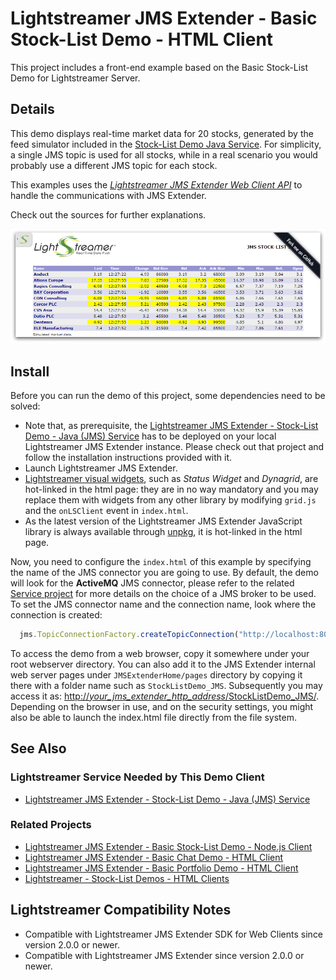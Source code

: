 # Lightstreamer JMS Extender - Basic Stock-List Demo - HTML Client

<!-- START DESCRIPTION lightstreamer-jms-example-stocklist-client-javascript -->

This project includes a front-end example based on the Basic Stock-List Demo for Lightstreamer Server.

## Details

This demo displays real-time market data for 20 stocks, generated by the feed simulator included in the [Stock-List Demo Java Service](https://github.com/Lightstreamer/Lightstreamer-JMS-example-StockList-service-java). For simplicity, a single JMS topic is used for all stocks, while in a real scenario you would probably use a different JMS topic for each stock.

This examples uses the [_Lightstreamer JMS Extender Web Client API_](https://www.npmjs.com/package/lightstreamer-jms-web-client/) to handle the communications with JMS Extender.

Check out the sources for further explanations.

![screenshot](screen-large.png)

<!-- END DESCRIPTION lightstreamer-jms-example-stocklist-client-javascript -->

## Install

Before you can run the demo of this project, some dependencies need to be solved:

* Note that, as prerequisite, the [Lightstreamer JMS Extender - Stock-List Demo - Java (JMS) Service](https://github.com/Lightstreamer/Lightstreamer-JMS-example-StockList-service-java) has to be deployed on your local Lightstreamer JMS Extender instance. Please check out that project and follow the installation instructions provided with it.
* Launch Lightstreamer JMS Extender.
* [Lightstreamer visual widgets](https://demos.lightstreamer.com/commons/lightstreamer-widgets.js), such as  _Status Widget_ and _Dynagrid_, are hot-linked in the html page: they are in no way mandatory and you may replace them with widgets from any other library by modifying `grid.js` and the `onLSClient` event in `index.html`.
* As the latest version of the Lightstreamer JMS Extender JavaScript library is always available through [unpkg](https://unpkg.com/lightstreamer-jms-web-client), it is hot-linked in the html page.


Now, you need to configure the `index.html` of this example by specifying the name of the JMS connector you are going to use. By default, the demo will look for the **ActiveMQ** JMS connector, please refer to the related [Service project](https://github.com/Lightstreamer/Lightstreamer-JMS-example-StockList-service-java) for more details on the choice of a JMS broker to be used.
To set the JMS connector name and the connection name, look where the connection is created:

```js
  jms.TopicConnectionFactory.createTopicConnection("http://localhost:8080/", "ActiveMQ", null, null, {
```

To access the demo from a web browser, copy it somewhere under your root webserver directory. You can also add it to the JMS Extender internal web server pages under `JMSExtenderHome/pages` directory by copying it there with a folder name such as `StockListDemo_JMS`. Subsequently you may access it as: [http://_your_jms_extender_http_address_/StockListDemo_JMS/](http://_your_jms_extender_http_address_/StockListDemo_JMS/).
Depending on the browser in use, and on the security settings, you might also be able to launch the index.html file directly from the file system.


## See Also

### Lightstreamer Service Needed by This Demo Client

<!-- START RELATED_ENTRIES -->
* [Lightstreamer JMS Extender - Stock-List Demo - Java (JMS) Service](https://github.com/Lightstreamer/Lightstreamer-JMS-example-StockList-service-java)

<!-- END RELATED_ENTRIES -->
### Related Projects

* [Lightstreamer JMS Extender - Basic Stock-List Demo - Node.js Client](https://github.com/Lightstreamer/Lightstreamer-JMS-example-StockList-client-node)
* [Lightstreamer JMS Extender - Basic Chat Demo - HTML Client](https://github.com/Lightstreamer/Lightstreamer-JMS-example-Chat-client-javascript)
* [Lightstreamer JMS Extender - Basic Portfolio Demo - HTML Client](https://github.com/Lightstreamer/Lightstreamer-JMS-example-Portfolio-client-javascript)
* [Lightstreamer - Stock-List Demos - HTML Clients](https://github.com/Lightstreamer/Lightstreamer-example-StockList-client-javascript)

## Lightstreamer Compatibility Notes

* Compatible with Lightstreamer JMS Extender SDK for Web Clients since version 2.0.0 or newer.
* Compatible with Lightstreamer JMS Extender since version 2.0.0 or newer.
